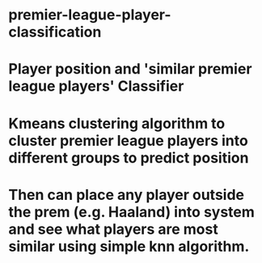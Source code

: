 # premier-league-player-classification
# Player position and 'similar premier league players' Classifier  

# Kmeans clustering algorithm to cluster premier league players into different groups to predict position
# Then can place any player outside the prem (e.g. Haaland) into system and see what players are most similar using simple knn algorithm.
